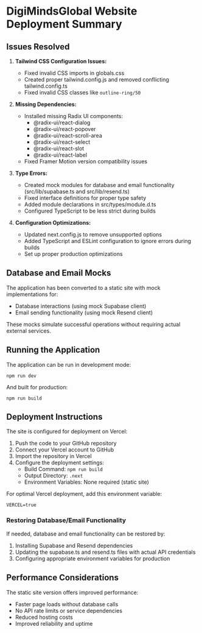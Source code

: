 # DigiMindsGlobal Website Deployment Summary

## Issues Resolved

1. **Tailwind CSS Configuration Issues:**
   - Fixed invalid CSS imports in globals.css
   - Created proper tailwind.config.js and removed conflicting tailwind.config.ts
   - Fixed invalid CSS classes like `outline-ring/50`

2. **Missing Dependencies:**
   - Installed missing Radix UI components:
     - @radix-ui/react-dialog
     - @radix-ui/react-popover
     - @radix-ui/react-scroll-area
     - @radix-ui/react-select
     - @radix-ui/react-slot
     - @radix-ui/react-label
   - Fixed Framer Motion version compatibility issues

3. **Type Errors:**
   - Created mock modules for database and email functionality (src/lib/supabase.ts and src/lib/resend.ts)
   - Fixed interface definitions for proper type safety
   - Added module declarations in src/types/module.d.ts
   - Configured TypeScript to be less strict during builds

4. **Configuration Optimizations:**
   - Updated next.config.js to remove unsupported options
   - Added TypeScript and ESLint configuration to ignore errors during builds
   - Set up proper production optimizations

## Database and Email Mocks

The application has been converted to a static site with mock implementations for:
- Database interactions (using mock Supabase client)
- Email sending functionality (using mock Resend client)

These mocks simulate successful operations without requiring actual external services.

## Running the Application

The application can be run in development mode:
```
npm run dev
```

And built for production:
```
npm run build
```

## Deployment Instructions

The site is configured for deployment on Vercel:
1. Push the code to your GitHub repository
2. Connect your Vercel account to GitHub
3. Import the repository in Vercel
4. Configure the deployment settings:
   - Build Command: `npm run build`
   - Output Directory: `.next`
   - Environment Variables: None required (static site)

For optimal Vercel deployment, add this environment variable:
```
VERCEL=true
```

### Restoring Database/Email Functionality

If needed, database and email functionality can be restored by:
1. Installing Supabase and Resend dependencies
2. Updating the supabase.ts and resend.ts files with actual API credentials
3. Configuring appropriate environment variables for production

## Performance Considerations

The static site version offers improved performance:
- Faster page loads without database calls
- No API rate limits or service dependencies
- Reduced hosting costs
- Improved reliability and uptime
